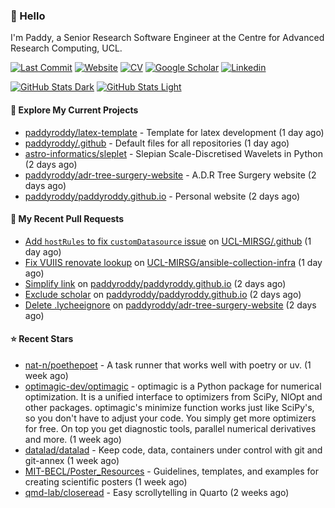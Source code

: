 ### 👋 Hello

I'm Paddy, a Senior Research Software Engineer at the Centre for Advanced
Research Computing, UCL.

[![Last Commit](https://img.shields.io/github/last-commit/paddyroddy/paddyroddy/main?label=updated)](https://github.com/paddyroddy)
[![Website](https://img.shields.io/badge/GitHub%20Pages-222?logo=githubpages&logoColor=fff&style=for-the-badge&style=flat)](https://paddyroddy.github.io)
[![CV](https://img.shields.io/badge/CV-PDF-pink.svg)](https://paddyroddy.github.io/cv)
[![Google Scholar](https://img.shields.io/badge/Google%20Scholar-4285F4?logo=googlescholar&logoColor=fff&style=for-the-badge&style=flat)](https://scholar.google.com/citations?user=OFigHUwAAAAJ)
[![Linkedin](https://img.shields.io/badge/LinkedIn-0A66C2?logo=linkedin&logoColor=fff&style=for-the-badge&style=flat)](https://www.linkedin.com/in/patrickjamesroddy)

[![GitHub Stats Dark](https://github-readme-stats-paddyroddy.vercel.app/api?username=paddyroddy&disable_animations=true&hide_border=true&hide_title=true&include_all_commits=true&rank_icon=github&show=prs_merged,reviews&show_icons=true&theme=tokyonight)](https://github.com/paddyroddy/paddyroddy#gh-dark-mode-only)
[![GitHub Stats Light](https://github-readme-stats-paddyroddy.vercel.app/api?username=paddyroddy&disable_animations=true&hide_border=true&hide_title=true&include_all_commits=true&rank_icon=github&show=prs_merged,reviews&show_icons=true&theme=default)](https://github.com/paddyroddy/paddyroddy#gh-light-mode-only)

#### 👷 Explore My Current Projects

- [paddyroddy/latex-template](https://github.com/paddyroddy/latex-template) - Template for latex development
  (1 day ago)
- [paddyroddy/.github](https://github.com/paddyroddy/.github) - Default files for all repositories
  (1 day ago)
- [astro-informatics/sleplet](https://github.com/astro-informatics/sleplet) - Slepian Scale-Discretised Wavelets in Python
  (2 days ago)
- [paddyroddy/adr-tree-surgery-website](https://github.com/paddyroddy/adr-tree-surgery-website) - A.D.R Tree Surgery website
  (2 days ago)
- [paddyroddy/paddyroddy.github.io](https://github.com/paddyroddy/paddyroddy.github.io) - Personal website
  (2 days ago)

#### 🔨 My Recent Pull Requests

- [Add `hostRules` to fix `customDatasource` issue](https://github.com/UCL-MIRSG/.github/pull/178) on [UCL-MIRSG/.github](https://github.com/UCL-MIRSG/.github)
  (1 day ago)
- [Fix VUIIS renovate lookup](https://github.com/UCL-MIRSG/ansible-collection-infra/pull/177) on [UCL-MIRSG/ansible-collection-infra](https://github.com/UCL-MIRSG/ansible-collection-infra)
  (1 day ago)
- [Simplify link](https://github.com/paddyroddy/paddyroddy.github.io/pull/135) on [paddyroddy/paddyroddy.github.io](https://github.com/paddyroddy/paddyroddy.github.io)
  (2 days ago)
- [Exclude scholar](https://github.com/paddyroddy/paddyroddy.github.io/pull/134) on [paddyroddy/paddyroddy.github.io](https://github.com/paddyroddy/paddyroddy.github.io)
  (2 days ago)
- [Delete .lycheeignore](https://github.com/paddyroddy/adr-tree-surgery-website/pull/102) on [paddyroddy/adr-tree-surgery-website](https://github.com/paddyroddy/adr-tree-surgery-website)
  (2 days ago)

#### ⭐ Recent Stars

- [nat-n/poethepoet](https://github.com/nat-n/poethepoet) - A task runner that works well with poetry or uv.
  (1 week ago)
- [optimagic-dev/optimagic](https://github.com/optimagic-dev/optimagic) - optimagic is a Python package for numerical optimization. It is a unified interface to optimizers from SciPy, NlOpt and other packages.  optimagic&#39;s minimize function works just like SciPy&#39;s, so you don&#39;t have to adjust your code. You simply get more optimizers for free. On top you get diagnostic tools, parallel numerical derivatives and more.
  (1 week ago)
- [datalad/datalad](https://github.com/datalad/datalad) - Keep code, data, containers under control with git  and git-annex
  (1 week ago)
- [MIT-BECL/Poster_Resources](https://github.com/MIT-BECL/Poster_Resources) - Guidelines, templates, and examples for creating scientific posters
  (1 week ago)
- [qmd-lab/closeread](https://github.com/qmd-lab/closeread) - Easy scrollytelling in Quarto
  (2 weeks ago)
